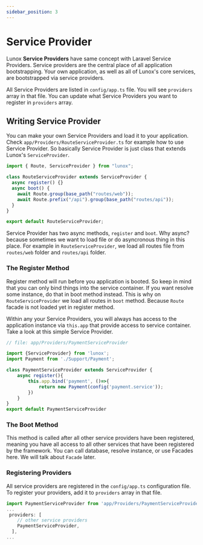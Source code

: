 ```yaml
---
sidebar_position: 3
---
```


# Service Provider
Lunox **Service Providers** have same concept with Laravel Service Providers. Service providers are the central place of all application bootstrapping. Your own application, as well as all of Lunox's core services, are bootstrapped via service providers.

All Service Providers are listed in `config/app.ts` file. You will see `providers` array in that file. You can update what Service Providers you want to register in `providers` array.

## Writing Service Provider
You can make your own Service Providers and load it to your application. Check `app/Providers/RouteServiceProvider.ts` for example how to use Service Provider. So basically Service Provider is just class that extends Lunox's `ServiceProvider`.

```ts
import { Route, ServiceProvider } from "lunox";

class RouteServiceProvider extends ServiceProvider {
  async register() {}
  async boot() {
    await Route.group(base_path("routes/web"));
    await Route.prefix("/api").group(base_path("routes/api"));
  }
}

export default RouteServiceProvider;
```
Service Provider has two async methods, `register` and `boot`. Why async? because sometimes we want to load file or do asyncronous thing in this place. For example in `RouteServiceProvider`, we load all routes file from `routes/web` folder and `routes/api` folder. 

### The Register Method
Register method will run before you application is booted. So keep in mind that you can only bind things into the service container. If you want resolve some instance, do that in boot method instead. This is why on `RouteServiceProvider` we load all routes in `boot` method. Because `Route` facade is not loaded yet in register method.

Within any your Service Providers, you will always has access to the application instance via `this.app` that provide access to service container. Take a look at this simple Service Provider.
```ts
// file: app/Providers/PaymentServiceProvider

import {ServiceProvider} from 'lunox';
import Payment from './Support/Payment';

class PaymentServiceProvider extends ServiceProvider {
    async register(){
        this.app.bind('payment', ()=>{
            return new Payment(config('payment.service'));
        })
    }
}
export default PaymentServiceProvider
```

### The Boot Method
This method is called after all other service providers have been registered, meaning you have all access to  all other services that have been registered by the framework. You can call database, resolve instance, or use Facades here. We will talk about `Facade` later.

### Registering Providers
All service providers are registered in the `config/app.ts` configuration file. To register your providers, add it to `providers` array in that file.
```ts
import PaymentServiceProvider from 'app/Providers/PaymentServiceProvider';
...
 providers: [
    // other service providers
    PaymentServiceProvider,
  ],
...
```